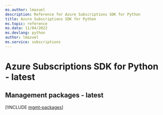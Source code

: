 ```yaml
---
ms.author: lmazuel
description: Reference for Azure Subscriptions SDK for Python
title: Azure Subscriptions SDK for Python
ms.topic: reference
ms.data: 11/04/2022
ms.devlang: python
author: lmazuel
ms.service: subscriptions
---
```

# Azure Subscriptions SDK for Python - latest

## Management packages - latest
[!INCLUDE [mgmt-packages](subscriptions-mgmt-index.md)]